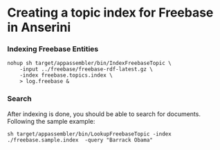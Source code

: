 # Creating a topic index for Freebase in Anserini
 
### Indexing Freebase Entities
  
```
nohup sh target/appassembler/bin/IndexFreebaseTopic \ 
    -input ../freebase/freebase-rdf-latest.gz \
    -index freebase.topics.index \ 
    > log.freebase &
```
  
### Search
  
After indexing is done, you should be able to search for documents. Following the sample example:
 
```
sh target/appassembler/bin/LookupFreebaseTopic -index ./freebase.sample.index  -query "Barrack Obama"
```